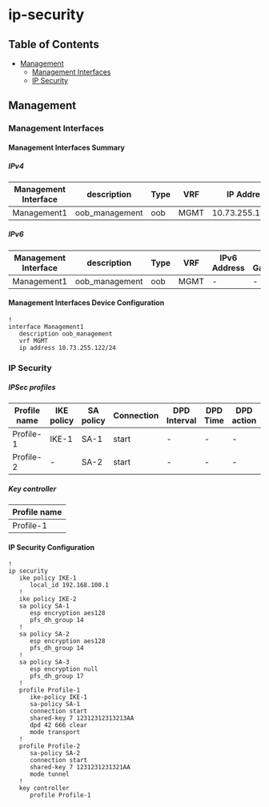 # ip-security

## Table of Contents

- [Management](#management)
  - [Management Interfaces](#management-interfaces)
  - [IP Security](#ip-security)

## Management

### Management Interfaces

#### Management Interfaces Summary

##### IPv4

| Management Interface | description | Type | VRF | IP Address | Gateway |
| -------------------- | ----------- | ---- | --- | ---------- | ------- |
| Management1 | oob_management | oob | MGMT | 10.73.255.122/24 | 10.73.255.2 |

##### IPv6

| Management Interface | description | Type | VRF | IPv6 Address | IPv6 Gateway |
| -------------------- | ----------- | ---- | --- | ------------ | ------------ |
| Management1 | oob_management | oob | MGMT | - | - |

#### Management Interfaces Device Configuration

```eos
!
interface Management1
   description oob_management
   vrf MGMT
   ip address 10.73.255.122/24
```

### IP Security

##### IPSec profiles

| Profile name | IKE policy | SA policy | Connection | DPD Interval | DPD Time | DPD action | Mode |
| ------------ | ---------- | ----------| ---------- | ------------ | -------- | ---------- | ---- |
| Profile-1 | IKE-1 | SA-1 | start | - | - | - | transport |
| Profile-2 | - | SA-2 | start | - | - | - | tunnel |

##### Key controller

| Profile name |
| ------------ |
| Profile-1 |

#### IP Security Configuration

```eos
!
ip security
   ike policy IKE-1
      local_id 192.168.100.1
   !
   ike policy IKE-2
   sa policy SA-1
      esp encryption aes128
      pfs_dh_group 14
   !
   sa policy SA-2
      esp encryption aes128
      pfs_dh_group 14
   !
   sa policy SA-3
      esp encryption null
      pfs_dh_group 17
   !
   profile Profile-1
      ike-policy IKE-1
      sa-policy SA-1
      connection start
      shared-key 7 12312312313213AA
      dpd 42 666 clear
      mode transport
   !
   profile Profile-2
      sa-policy SA-2
      connection start
      shared-key 7 1231231231321AA
      mode tunnel
   !
   key controller
      profile Profile-1
```
